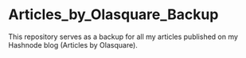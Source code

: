 # Articles_by_Olasquare_Backup
This repository serves as a backup for all my articles published on my Hashnode blog (Articles by Olasquare).
